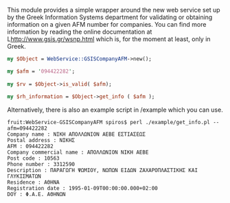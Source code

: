 This module provides a simple wrapper around the new web service set up by the Greek
Information Systems department for validating or obtaining information on a given
AFM number for companies. You can find more information by reading the online documentation
at L<http://www.gsis.gr/wsnp.html> which is, for the moment at least, only in Greek.

```perl
my $Object = WebService::GSISCompanyAFM->new();

my $afm = '094422282';
    
my $rv = $Object->is_valid( $afm);     
    
my $rh_information = $Object->get_info ( $afm );
```

Alternatively, there is also an example script in /example which you can use.

```
fruit:WebService-GSISCompanyAFM spiros$ perl ./example/get_info.pl --afm=094422282
Company name : NIKH AΠΟΛΛΩΝΙΟΝ ΑΕΒΕ ΕΣΤΙΑΣΕΩΣ
Postal address : ΝΙΚΗΣ
AFM : 094422282   
Company commercial name : ΑΠΟΛΛΩΝΙΟΝ ΝΙΚΗ ΑΕΒΕ
Post code : 10563
Phone number : 3312590
Description : ΠΑΡΑΓΩΓΗ ΨΩΜΙΟΥ, ΝΩΠΩΝ ΕΙΔΩΝ ΖΑΧΑΡΟΠΛΑΣΤΙΚΗΣ ΚΑΙ ΓΛΥΚΙΣΜΑΤΩΝ
Residence : ΑΘΗΝΑ
Registration date : 1995-01-09T00:00:00.000+02:00
DOY : Φ.Α.Ε. ΑΘΗΝΩΝ
```